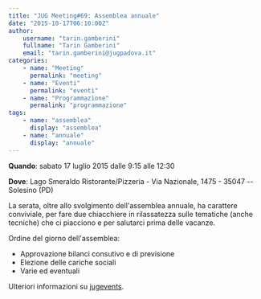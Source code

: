 ```yaml
---
title: "JUG Meeting#69: Assemblea annuale"
date: "2015-10-17T06:10:00Z"
author:
    username: "tarin.gamberini"
    fullname: "Tarin Gamberini"
    email: "tarin.gamberini@jugpadova.it"
categories:
    - name: "Meeting"
      permalink: "meeting"
    - name: "Eventi"
      permalink: "eventi"
    - name: "Programmazione"
      permalink: "programmazione"
tags:
    - name: "assemblea"
      display: "assemblea"
    - name: "annuale"
      display: "annuale"
---
```


**Quando**: sabato 17 luglio 2015 dalle 9:15 alle 12:30

**Dove**: Lago Smeraldo Ristorante/Pizzeria - Via Nazionale, 1475 -
35047 -- Solesino (PD)

La serata, oltre allo svolgimento dell'assemblea annuale, ha carattere
conviviale, per fare due chiacchiere in rilassatezza sulle tematiche
(anche tecniche) che ci piacciono e per salutarci prima delle vacanze.

Ordine del giorno dell'assemblea:

-   Approvazione bilanci consutivo e di previsione
-   Elezione delle cariche sociali
-   Varie ed eventuali

Ulteriori informazioni su
[jugevents](http://www.jugevents.org/jugevents/event/56441).
